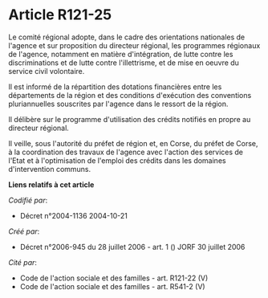 # Article R121-25

Le comité régional adopte, dans le cadre des orientations nationales de l'agence et sur proposition du directeur régional,
les programmes régionaux de l'agence, notamment en matière d'intégration, de lutte contre les discriminations et de lutte
contre l'illettrisme, et de mise en oeuvre du service civil volontaire.

Il est informé de la répartition des dotations financières entre les départements de la région et des conditions d'exécution
des conventions pluriannuelles souscrites par l'agence dans le ressort de la région.

Il délibère sur le programme d'utilisation des crédits notifiés en propre au directeur régional.

Il veille, sous l'autorité du préfet de région et, en Corse, du préfet de Corse, à la coordination des travaux de l'agence
avec l'action des services de l'Etat et à l'optimisation de l'emploi des crédits dans les domaines d'intervention communs.

**Liens relatifs à cet article**

_Codifié par_:

  - Décret n°2004-1136 2004-10-21

_Créé par_:

  - Décret n°2006-945 du 28 juillet 2006 - art. 1 () JORF 30 juillet 2006

_Cité par_:

  - Code de l'action sociale et des familles - art. R121-22 (V)
  - Code de l'action sociale et des familles - art. R541-2 (V)
